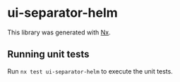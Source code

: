 # ui-separator-helm

This library was generated with [Nx](https://nx.dev).


## Running unit tests

Run `nx test ui-separator-helm` to execute the unit tests.

